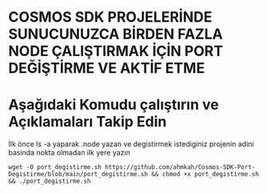 # COSMOS SDK PROJELERİNDE SUNUCUNUZCA BİRDEN FAZLA NODE ÇALIŞTIRMAK İÇİN PORT DEĞİŞTİRME VE AKTİF ETME

# Aşağıdaki Komudu çalıştırın ve Açıklamaları Takip Edin 
İlk önce ls -a yaparak .node yazan ve degistirmek istediginiz projenin adini basinda nokta olmadan ilk yere yazın


```
wget -O port_degistirme.sh https://github.com/ahmkah/Cosmos-SDK-Port-Degistirme/blob/main/port_degistirme.sh && chmod +x port_degistirme.sh && ./port_degistirme.sh
```









